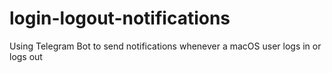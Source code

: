# login-logout-notifications
Using Telegram Bot to send notifications whenever a macOS user logs in or logs out
